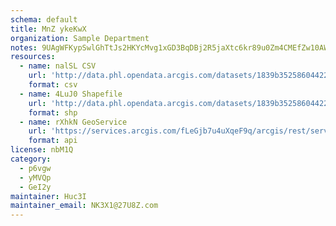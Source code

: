 ```yaml
---
schema: default
title: MnZ ykeKwX 
organization: Sample Department 
notes: 9UAgWFKypSwlGhTtJs2HKYcMvg1xGD3BqDBj2R5jaXtc6kr89u0Zm4CMEfZw10AWY5nFJTNkIQIbUCdioP7 oPVerzH3fLXyERV8 
resources:
  - name: nalSL CSV
    url: 'http://data.phl.opendata.arcgis.com/datasets/1839b35258604422b0b520cbb668df0d_0.csv'
    format: csv
  - name: 4LuJ0 Shapefile
    url: 'http://data.phl.opendata.arcgis.com/datasets/1839b35258604422b0b520cbb668df0d_0.zip'
    format: shp
  - name: rXhkN GeoService
    url: 'https://services.arcgis.com/fLeGjb7u4uXqeF9q/arcgis/rest/services/Air_Monitoring_Stations/FeatureServer/0/query'
    format: api
license: nbM1Q 
category:
  - p6vgw 
  - yMVQp 
  - GeI2y 
maintainer: Huc3I  
maintainer_email: NK3X1@27U8Z.com
---
```

